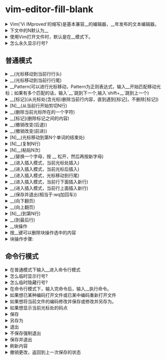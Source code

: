 <!-- markdownlint-disable MD033 MD037 -->
# vim-editor-fill-blank

<details>
  <summary>Vim('Vi IMproved'的缩写)是基本兼容__的编辑器，__年发布的文本编辑器。</summary>
  <div>Vi 1991</div>
</details>

<details>
  <summary>下文中的N默认为__</summary>
  <div>1</div>
</details>

<details>
  <summary>使用Vim打开文件时，默认是在__模式下。</summary>
  <div>普通</div>
</details>

<details>
  <summary>怎么永久显示行号?</summary>
  <div>在当前用户的根目录下的.vimrc文件里添加"set nu"</div>
</details>

## 普通模式

<details>
  <summary>__(光标移动到当前行行头)</summary>
  <div>0</div>
</details>

<details>
  <summary>__(光标移动到当前行行尾)</summary>
  <div>$</div>
</details>

<details>
  <summary>__Pattern(可以进行光标移动，Pattern为正则表达式，输入__开始匹配移动光标；如果有多个匹配的话，输入`__`跳到下一个,输入`shift+__`跳到上一个)</summary>
  <div>/ 回车 n n</div>
</details>

<details>
  <summary>__[标记](从光标处(含光标)删除当前行内容，直到遇到[标记]，不删除[标记])</summary>
  <div>dt</div>
</details>

<details>
  <summary>[N]__(从当前行开始剪切N行)</summary>
  <div>dd</div>
</details>

<details>
  <summary>__(删除当前光标所在的一个字符)</summary>
  <div>x</div>
</details>

<details>
  <summary>__[标记](删除标记之间的内容)</summary>
  <div>di</div>
</details>

<details>
  <summary>__(撤销改变(后退))</summary>
  <div>u</div>
</details>

<details>
  <summary>__(撤销改变(前进))</summary>
  <div>ctrl-r</div>
</details>

<details>
  <summary>[N]__(光标移动到第N个单词的结束处)</summary>
  <div>e</div>
</details>

<details>
  <summary>[N]__(复制N行)</summary>
  <div>yy</div>
</details>

<details>
  <summary>[N]__(粘贴N次)</summary>
  <div>p</div>
</details>

<details>
  <summary>__(替换一个字母，按 __ 松开，然后再按新字母)</summary>
  <div>r</div>
</details>

<details>
  <summary>__(进入插入模式，当前光标处插入)</summary>
  <div>i</div>
</details>

<details>
  <summary>__(进入插入模式，当前光标后插入)</summary>
  <div>a</div>
</details>

<details>
  <summary>__(进入插入模式，光标移动到行尾)</summary>
  <div>A</div>
</details>

<details>
  <summary>__(进入插入模式，当前行下面插入新行)</summary>
  <div>o</div>
</details>

<details>
  <summary>__(进入插入模式，当前行上面插入新行)</summary>
  <div>O</div>
</details>

<details>
  <summary>__(保存并退出(相当于:wq加回车))</summary>
  <div>ZZ</div>
</details>

<details>
  <summary>__(向下翻页)</summary>
  <div>ctrl+f</div>
</details>

<details>
  <summary>__(向上翻页)</summary>
  <div>ctrl+b</div>
</details>

<details>
  <summary>[N]__(到第N行)</summary>
  <div>G</div>
</details>

<details>
  <summary>__(到最后行)</summary>
  <div>G</div>
</details>

<details>
  <summary>__块操作</summary>
  <div>C-v</div>
</details>

<details>
  <summary>按__键可以删除块操作选中的内容</summary>
  <div>d</div>
</details>

<details>
  <summary>块操作步骤:</summary>
  <div>(1)0(光标移动到行头))</div>
  <div>(2)Ctrl-v(开始块操作,当前光标行为开始行)</div>
  <div>(3)上下移动光标(当前光标行为结束行)</div>
  <div>(4)I键(大写I，进入插入模式)</div>
  <div>(5)输入每行行头需要批量插入的内容</div>
  <div>(6)ESC键(退出块操作)</div>
</details>

## 命令行模式

<details>
  <summary>在普通模式下输入__进入命令行模式</summary>
  <div>:</div>
</details>

<details>
  <summary>怎么临时显示行号?</summary>
  <div>:set number</div>
</details>

<details>
  <summary>怎么临时隐藏行号?</summary>
  <div>:set nonumber</div>
</details>

<details>
  <summary>在命令行模式下，输入完命令后，输入__执行命令。</summary>
  <div>回车</div>
</details>

<details>
  <summary>如果想已某种编码打开文件或已某中编码重新打开文件</summary>
  <div>:edit ++enc=&lt;encoding> [filename]</div>
</details>

<details>
  <summary>如果想将当前文件的编码修改并保存或修改并另存为。</summary>
  <div>:write ++enc=&lt;encoding> [filename]</div>
  <div>加[filename]，则另存为</div>
</details>

<details>
  <summary>如果想显示当前光标处的码点</summary>
  <div>:as</div>
</details>

<details>
  <summary>保存</summary>
  <div>:w</div>
</details>

<details>
  <summary>另存为</summary>
  <div>:w 文件完全路径</div>
</details>

<details>
  <summary>退出</summary>
  <div>:q</div>
</details>

<details>
  <summary>不保存强制退出</summary>
  <div>:q!</div>
</details>

<details>
  <summary>保存并退出</summary>
  <div>:wq</div>
</details>

<details>
  <summary>刷新内容</summary>
  <div>:e</div>
</details>

<details>
  <summary>撤销更改，返回到上一次保存的状态</summary>
  <div>:e!</div>
</details>
